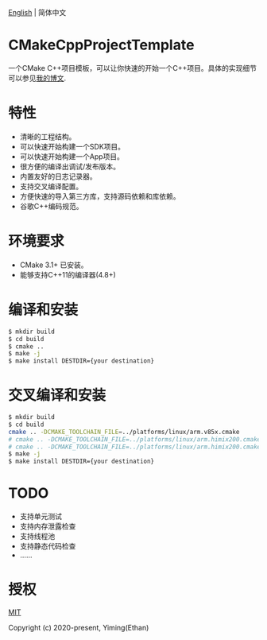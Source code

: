 [English](./README.md) | 简体中文

# CMakeCppProjectTemplate

一个CMake C++项目模板，可以让你快速的开始一个C++项目。具体的实现细节可以参见[我的博文](https://mp.weixin.qq.com/s/mVnx3oua21De7zOtG1Mhvw).

# 特性

- 清晰的工程结构。
- 可以快速开始构建一个SDK项目。
- 可以快速开始构建一个App项目。
- 很方便的编译出调试/发布版本。
- 内置友好的日志记录器。
- 支持交叉编译配置。
- 方便快速的导入第三方库，支持源码依赖和库依赖。
- 谷歌C++编码规范。

# 环境要求

- CMake 3.1+ 已安装。
- 能够支持C++11的编译器(4.8+)

# 编译和安装

```bash
$ mkdir build
$ cd build
$ cmake ..
$ make -j
$ make install DESTDIR={your destination}
```

# 交叉编译和安装

```bash
$ mkdir build
$ cd build
cmake .. -DCMAKE_TOOLCHAIN_FILE=../platforms/linux/arm.v85x.cmake
# cmake .. -DCMAKE_TOOLCHAIN_FILE=../platforms/linux/arm.himix200.cmake 
# cmake .. -DCMAKE_TOOLCHAIN_FILE=../platforms/linux/arm.himix200.cmake -DTOOLCHAIN_ROOTDIR={your toolchain directory}/arm-himix200-linux
$ make -j
$ make install DESTDIR={your destination}
```

# TODO

- 支持单元测试
- 支持内存泄露检查
- 支持线程池
- 支持静态代码检查
- ......

# 授权

[MIT](http://opensource.org/licenses/MIT)

Copyright (c) 2020-present, Yiming(Ethan)
